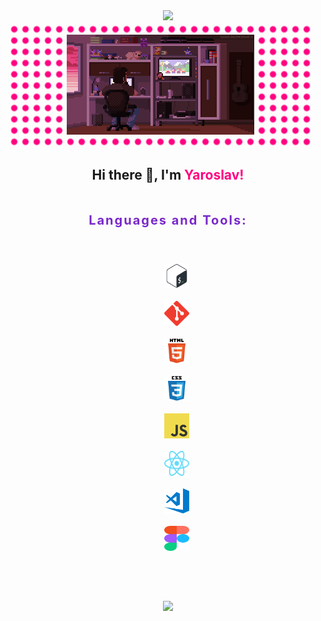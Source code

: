 <div align="center">
  <img src="https://readme-typing-svg.demolab.com?font=Red+Hat+Mono&weight=300&size=26&pause=2000&color=FF0080&center=true&width=1000&lines=Front-end+web+and+app+developer" />
</div>

<div align="center" style="width: 480px; padding: 20px 0; background-image: radial-gradient(#ff0080 4px, transparent 6px); background-size: 18px 18px; background-position: center;">
  <img src="./assets/pixel_art.gif" width="300"/>
</div>

<h2 align="center">Hi there 👋, I'm <span style="color: #ff0080;">Yaroslav!</span></h2>

<h3 align="center" style="padding: 20px 0; font-size: 20px; font-weight: 700; letter-spacing: 0.1em; color: #7928ca;">Languages and Tools:</h3>
<div align="center" style="margin-bottom: 40px;">
  <code>
    <img src="./assets/bash-logo.svg" alt="bash" width="40" height="40"/>
  </code>
  <code>
    <img src="./assets/git-logo.svg" alt="git" width="40" height="40"/>
    </code>
  <code>
    <img src="./assets/html5-logo.svg" alt="html5" width="40" height="40"/>
  </code>
  <code>
    <img src="./assets/css3-logo.svg" alt="css3" width="40" height="40"/>
  </code>
  <code>
    <img src="./assets/js-logo.png" alt="javascript" width="40" height="40"/>
  </code>
  <code>
    <img src="./assets/react-icon.svg" alt="vscode" width="40" height="40"/>
  </code>
  <code>
    <img src="./assets/vscode-logo.png" alt="vscode" width="40" height="40"/>
  </code>
  <code>
    <img src="./assets/figma-logo.svg" alt="figma" width="40" height="40"/>
  </code>
</div>
<p></p>
<div align="center" style="padding: 20px 0;">
  <img style="height: auto; width: 60%;" src="https://github-readme-stats.vercel.app/api?username=YK911&title_color=ffffff&text_color=ffffff&bg_color=310deg,7928ca,ff0080&show_icons=true&icon_color=ff0080&count_private=true&hide_border=true&custom_title=YK911" />
</div>

<!--
**YK911/YK911** is a ✨ _special_ ✨ repository because its `README.md` (this file) appears on your GitHub profile.

Here are some ideas to get you started:

- 🔭 I’m currently working on ...
- 🌱 I’m currently learning ...
- 👯 I’m looking to collaborate on ...
- 🤔 I’m looking for help with ...
- 💬 Ask me about ...
- 📫 How to reach me: ...
- 😄 Pronouns: ...
- ⚡ Fun fact: ...
-->
